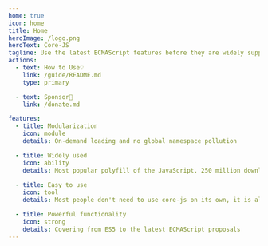 ```yaml
---
home: true
icon: home
title: Home
heroImage: /logo.png
heroText: Core-JS
tagline: Use the latest ECMAScript features before they are widely supported
actions:
  - text: How to Use💡
    link: /guide/README.md
    type: primary

  - text: Sponsor🧡
    link: /donate.md

features:
  - title: Modularization
    icon: module
    details: On-demand loading and no global namespace pollution

  - title: Widely used
    icon: ability
    details: Most popular polyfill of the JavaScript. 250 million downloads per month on NPM
    
  - title: Easy to use
    icon: tool
    details: Most people don't need to use core-js on its own, it is already integrated in compilers such as Babel and automatically enabled when needed

  - title: Powerful functionality
    icon: strong
    details: Covering from ES5 to the latest ECMAScript proposals
---
```

